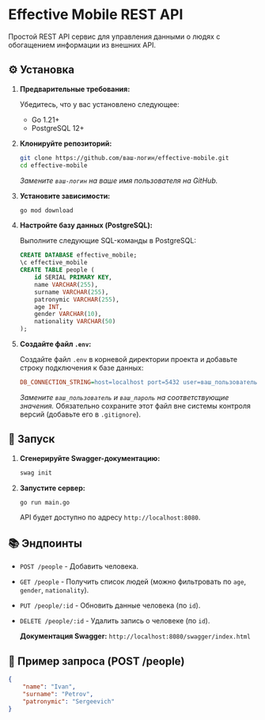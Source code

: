 # Effective Mobile REST API

Простой REST API сервис для управления данными о людях с обогащением информации из внешних API.

## ⚙️ Установка

1.  **Предварительные требования:**

    Убедитесь, что у вас установлено следующее:

    *   Go 1.21+
    *   PostgreSQL 12+

2.  **Клонируйте репозиторий:**

    ```bash
    git clone https://github.com/ваш-логин/effective-mobile.git
    cd effective-mobile
    ```

    *Замените `ваш-логин` на ваше имя пользователя на GitHub.*

3.  **Установите зависимости:**

    ```bash
    go mod download
    ```

4.  **Настройте базу данных (PostgreSQL):**

    Выполните следующие SQL-команды в PostgreSQL:

    ```sql
    CREATE DATABASE effective_mobile;
    \c effective_mobile
    CREATE TABLE people (
        id SERIAL PRIMARY KEY,
        name VARCHAR(255),
        surname VARCHAR(255),
        patronymic VARCHAR(255),
        age INT,
        gender VARCHAR(10),
        nationality VARCHAR(50)
    );
    ```

5.  **Создайте файл `.env`:**

    Создайте файл `.env` в корневой директории проекта и добавьте строку подключения к базе данных:

    ```ini
    DB_CONNECTION_STRING=host=localhost port=5432 user=ваш_пользователь dbname=effective_mobile password=ваш_пароль sslmode=disable
    ```

    *Замените `ваш_пользователь` и `ваш_пароль` на соответствующие значения.*  Обязательно сохраните этот файл вне системы контроля версий (добавьте его в `.gitignore`).

## 🚀 Запуск

1.  **Сгенерируйте Swagger-документацию:**

    ```bash
    swag init
    ```

2.  **Запустите сервер:**

    ```bash
    go run main.go
    ```

    API будет доступно по адресу `http://localhost:8080`.

## 📚 Эндпоинты

*   `POST /people` - Добавить человека.
*   `GET /people` - Получить список людей (можно фильтровать по `age`, `gender`, `nationality`).
*   `PUT /people/:id` - Обновить данные человека (по `id`).
*   `DELETE /people/:id` - Удалить запись о человеке (по `id`).

    **Документация Swagger:** `http://localhost:8080/swagger/index.html`

## 📝 Пример запроса (POST /people)

```json
{
    "name": "Ivan",
    "surname": "Petrov",
    "patronymic": "Sergeevich"
}
